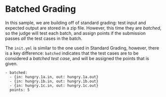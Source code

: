 # Batched Grading
In this sample, we are building off of standard grading: test input and expected output are stored in a zip file. However, this time they are _batched_, so the judge will test each batch, and assign points if the submission passes _all_ the test cases in the batch.

The `init.yml` is similar to the one used in Standard Grading, however, there is a key difference: `batched` indicates that the test cases are to be considered a _batched test case_, and will be assigned the points that is given.

```
- batched:
  - {in: hungry.1a.in, out: hungry.1a.out}
  - {in: hungry.1b.in, out: hungry.1b.out}
  - {in: hungry.1c.in, out: hungry.1c.out}
  points: 5
```
